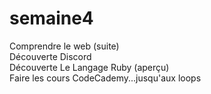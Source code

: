 # semaine4
Comprendre le web (suite) <br>
Découverte Discord <br>
Découverte Le Langage Ruby (aperçu) <br>
Faire les cours CodeCademy...jusqu'aux loops <br>
